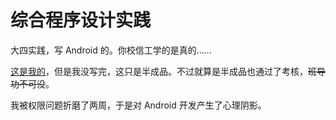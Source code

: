 # 综合程序设计实践

大四实践，写 Android 的。你校信工学的是真的……

[这是我的](https://github.com/lxl66566/TimeRouteTracker)，但是我没写完，这只是半成品。不过就算是半成品也通过了考核，~~班导功不可没~~。

我被权限问题折磨了两周，于是对 Android 开发产生了心理阴影。
